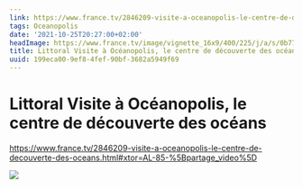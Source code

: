 ```yaml
---
link: https://www.france.tv/2846209-visite-a-oceanopolis-le-centre-de-decouverte-des-oceans.html#xtor=AL-85-%5Bpartage_video%5D
tags: Oceanopolis
date: '2021-10-25T20:27:00+02:00'
headImage: https://www.france.tv/image/vignette_16x9/400/225/j/a/s/0b77e6a2-php6yesaj.jpg
title: Littoral Visite à Océanopolis, le centre de découverte des océans
uuid: 199eca00-9ef8-4fef-90bf-3682a5949f69
---
```


# Littoral Visite à Océanopolis, le centre de découverte des océans

https://www.france.tv/2846209-visite-a-oceanopolis-le-centre-de-decouverte-des-oceans.html#xtor=AL-85-%5Bpartage_video%5D

![](https://www.france.tv/image/vignette_16x9/400/225/j/a/s/0b77e6a2-php6yesaj.jpg)
